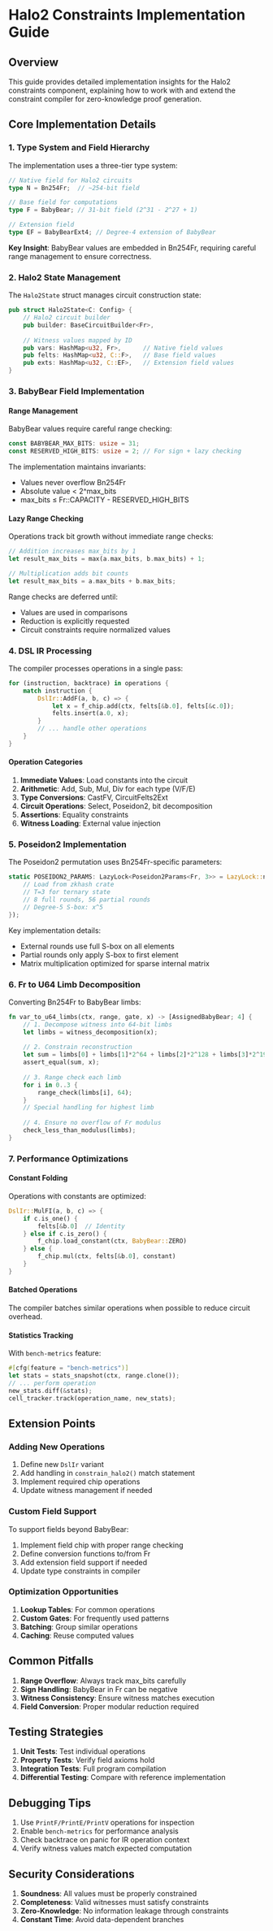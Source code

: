 # Halo2 Constraints Implementation Guide

## Overview

This guide provides detailed implementation insights for the Halo2 constraints component, explaining how to work with and extend the constraint compiler for zero-knowledge proof generation.

## Core Implementation Details

### 1. Type System and Field Hierarchy

The implementation uses a three-tier type system:

```rust
// Native field for Halo2 circuits
type N = Bn254Fr;  // ~254-bit field

// Base field for computations  
type F = BabyBear; // 31-bit field (2^31 - 2^27 + 1)

// Extension field
type EF = BabyBearExt4; // Degree-4 extension of BabyBear
```

**Key Insight**: BabyBear values are embedded in Bn254Fr, requiring careful range management to ensure correctness.

### 2. Halo2 State Management

The `Halo2State` struct manages circuit construction state:

```rust
pub struct Halo2State<C: Config> {
    // Halo2 circuit builder
    pub builder: BaseCircuitBuilder<Fr>,
    
    // Witness values mapped by ID
    pub vars: HashMap<u32, Fr>,      // Native field values
    pub felts: HashMap<u32, C::F>,   // Base field values  
    pub exts: HashMap<u32, C::EF>,   // Extension field values
}
```

### 3. BabyBear Field Implementation

#### Range Management

BabyBear values require careful range checking:

```rust
const BABYBEAR_MAX_BITS: usize = 31;
const RESERVED_HIGH_BITS: usize = 2; // For sign + lazy checking
```

The implementation maintains invariants:
- Values never overflow Bn254Fr
- Absolute value < 2^max_bits
- max_bits ≤ Fr::CAPACITY - RESERVED_HIGH_BITS

#### Lazy Range Checking

Operations track bit growth without immediate range checks:

```rust
// Addition increases max_bits by 1
let result_max_bits = max(a.max_bits, b.max_bits) + 1;

// Multiplication adds bit counts
let result_max_bits = a.max_bits + b.max_bits;
```

Range checks are deferred until:
- Values are used in comparisons
- Reduction is explicitly requested
- Circuit constraints require normalized values

### 4. DSL IR Processing

The compiler processes operations in a single pass:

```rust
for (instruction, backtrace) in operations {
    match instruction {
        DslIr::AddF(a, b, c) => {
            let x = f_chip.add(ctx, felts[&b.0], felts[&c.0]);
            felts.insert(a.0, x);
        }
        // ... handle other operations
    }
}
```

#### Operation Categories

1. **Immediate Values**: Load constants into the circuit
2. **Arithmetic**: Add, Sub, Mul, Div for each type (V/F/E)
3. **Type Conversions**: CastFV, CircuitFelts2Ext
4. **Circuit Operations**: Select, Poseidon2, bit decomposition
5. **Assertions**: Equality constraints
6. **Witness Loading**: External value injection

### 5. Poseidon2 Implementation

The Poseidon2 permutation uses Bn254Fr-specific parameters:

```rust
static POSEIDON2_PARAMS: LazyLock<Poseidon2Params<Fr, 3>> = LazyLock::new(|| {
    // Load from zkhash crate
    // T=3 for ternary state
    // 8 full rounds, 56 partial rounds
    // Degree-5 S-box: x^5
});
```

Key implementation details:
- External rounds use full S-box on all elements
- Partial rounds only apply S-box to first element
- Matrix multiplication optimized for sparse internal matrix

### 6. Fr to U64 Limb Decomposition

Converting Bn254Fr to BabyBear limbs:

```rust
fn var_to_u64_limbs(ctx, range, gate, x) -> [AssignedBabyBear; 4] {
    // 1. Decompose witness into 64-bit limbs
    let limbs = witness_decomposition(x);
    
    // 2. Constrain reconstruction
    let sum = limbs[0] + limbs[1]*2^64 + limbs[2]*2^128 + limbs[3]*2^192;
    assert_equal(sum, x);
    
    // 3. Range check each limb
    for i in 0..3 {
        range_check(limbs[i], 64);
    }
    // Special handling for highest limb
    
    // 4. Ensure no overflow of Fr modulus
    check_less_than_modulus(limbs);
}
```

### 7. Performance Optimizations

#### Constant Folding

Operations with constants are optimized:

```rust
DslIr::MulFI(a, b, c) => {
    if c.is_one() {
        felts[&b.0]  // Identity
    } else if c.is_zero() {
        f_chip.load_constant(ctx, BabyBear::ZERO)
    } else {
        f_chip.mul(ctx, felts[&b.0], constant)
    }
}
```

#### Batched Operations

The compiler batches similar operations when possible to reduce circuit overhead.

#### Statistics Tracking

With `bench-metrics` feature:
```rust
#[cfg(feature = "bench-metrics")]
let stats = stats_snapshot(ctx, range.clone());
// ... perform operation
new_stats.diff(&stats);
cell_tracker.track(operation_name, new_stats);
```

## Extension Points

### Adding New Operations

1. Define new `DslIr` variant
2. Add handling in `constrain_halo2()` match statement
3. Implement required chip operations
4. Update witness management if needed

### Custom Field Support

To support fields beyond BabyBear:

1. Implement field chip with proper range checking
2. Define conversion functions to/from Fr
3. Add extension field support if needed
4. Update type constraints in compiler

### Optimization Opportunities

1. **Lookup Tables**: For common operations
2. **Custom Gates**: For frequently used patterns
3. **Batching**: Group similar operations
4. **Caching**: Reuse computed values

## Common Pitfalls

1. **Range Overflow**: Always track max_bits carefully
2. **Sign Handling**: BabyBear in Fr can be negative
3. **Witness Consistency**: Ensure witness matches execution
4. **Field Conversion**: Proper modular reduction required

## Testing Strategies

1. **Unit Tests**: Test individual operations
2. **Property Tests**: Verify field axioms hold
3. **Integration Tests**: Full program compilation
4. **Differential Testing**: Compare with reference implementation

## Debugging Tips

1. Use `PrintF/PrintE/PrintV` operations for inspection
2. Enable `bench-metrics` for performance analysis
3. Check backtrace on panic for IR operation context
4. Verify witness values match expected computation

## Security Considerations

1. **Soundness**: All values must be properly constrained
2. **Completeness**: Valid witnesses must satisfy constraints
3. **Zero-Knowledge**: No information leakage through constraints
4. **Constant Time**: Avoid data-dependent branches